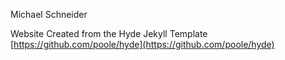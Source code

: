 Michael Schneider

Website Created from the Hyde Jekyll Template [https://github.com/poole/hyde](https://github.com/poole/hyde)

